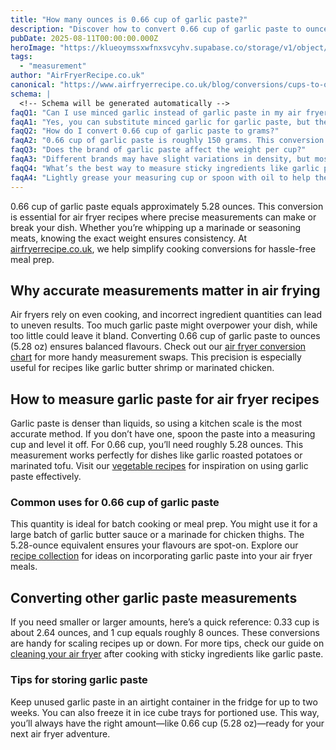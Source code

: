 ```yaml
---
title: "How many ounces is 0.66 cup of garlic paste?"
description: "Discover how to convert 0.66 cup of garlic paste to ounces for perfect air fryer recipes every time. Get accurate measurements now!"
pubDate: 2025-08-11T00:00:00.000Z
heroImage: "https://klueoymssxwfnxsvcyhv.supabase.co/storage/v1/object/public/Shmucket/how-many-ounces-is-0-66-cup-garlic-paste.webp"
tags:
  - "measurement"
author: "AirFryerRecipe.co.uk"
canonical: "https://www.airfryerrecipe.co.uk/blog/conversions/cups-to-ounces/how-many-ounces-is-0-66-cup-garlic-paste"
schema: |
  <!-- Schema will be generated automatically -->
faqQ1: "Can I use minced garlic instead of garlic paste in my air fryer recipes?"
faqA1: "Yes, you can substitute minced garlic for garlic paste, but the texture and intensity will differ. Use about 1.5 times the amount of minced garlic to match the flavour of 0.66 cup (5.28 oz) of paste. Adjust cooking times slightly as minced garlic may brown faster."
faqQ2: "How do I convert 0.66 cup of garlic paste to grams?"
faqA2: "0.66 cup of garlic paste is roughly 150 grams. This conversion is useful if your kitchen scale uses metric measurements. For precise air fryer recipes, weighing ingredients ensures consistent results every time."
faqQ3: "Does the brand of garlic paste affect the weight per cup?"
faqA3: "Different brands may have slight variations in density, but most garlic pastes weigh about 8 ounces per cup. For 0.66 cup, you’ll typically get around 5.28 ounces regardless of the brand. Always check the label for specific weight conversions if accuracy is crucial."
faqQ4: "What’s the best way to measure sticky ingredients like garlic paste?"
faqA4: "Lightly grease your measuring cup or spoon with oil to help the garlic paste slide out easily. Alternatively, use a kitchen scale for the most accurate measurement—0.66 cup should register as 5.28 ounces. This method minimises waste and ensures recipe precision."
---
```

<p>0.66 cup of garlic paste equals approximately 5.28 ounces. This conversion is essential for air fryer recipes where precise measurements can make or break your dish. Whether you’re whipping up a marinade or seasoning meats, knowing the exact weight ensures consistency. At <a href=https://www.airfryerrecipe.co.uk>airfryerrecipe.co.uk</a>, we help simplify cooking conversions for hassle-free meal prep.</p>  

<h2>Why accurate measurements matter in air frying</h2>  
<p>Air fryers rely on even cooking, and incorrect ingredient quantities can lead to uneven results. Too much garlic paste might overpower your dish, while too little could leave it bland. Converting 0.66 cup of garlic paste to ounces (5.28 oz) ensures balanced flavours. Check out our <a href=https://www.airfryerrecipe.co.uk/air-fryer-conversion-chart>air fryer conversion chart</a> for more handy measurement swaps. This precision is especially useful for recipes like garlic butter shrimp or marinated chicken.</p>  

<h2>How to measure garlic paste for air fryer recipes</h2>  
<p>Garlic paste is denser than liquids, so using a kitchen scale is the most accurate method. If you don’t have one, spoon the paste into a measuring cup and level it off. For 0.66 cup, you’ll need roughly 5.28 ounces. This measurement works perfectly for dishes like garlic roasted potatoes or marinated tofu. Visit our <a href=https://www.airfryerrecipe.co.uk/recipe-category/vegetables>vegetable recipes</a> for inspiration on using garlic paste effectively.</p>  

<h3>Common uses for 0.66 cup of garlic paste</h3>  
<p>This quantity is ideal for batch cooking or meal prep. You might use it for a large batch of garlic butter sauce or a marinade for chicken thighs. The 5.28-ounce equivalent ensures your flavours are spot-on. Explore our <a href=https://www.airfryerrecipe.co.uk/recipes>recipe collection</a> for ideas on incorporating garlic paste into your air fryer meals.</p>  

<h2>Converting other garlic paste measurements</h2>  
<p>If you need smaller or larger amounts, here’s a quick reference: 0.33 cup is about 2.64 ounces, and 1 cup equals roughly 8 ounces. These conversions are handy for scaling recipes up or down. For more tips, check our guide on <a href=https://www.airfryerrecipe.co.uk/air-fryer-cleaner>cleaning your air fryer</a> after cooking with sticky ingredients like garlic paste.</p>  

<h3>Tips for storing garlic paste</h3>  
<p>Keep unused garlic paste in an airtight container in the fridge for up to two weeks. You can also freeze it in ice cube trays for portioned use. This way, you’ll always have the right amount—like 0.66 cup (5.28 oz)—ready for your next air fryer adventure.</p>
